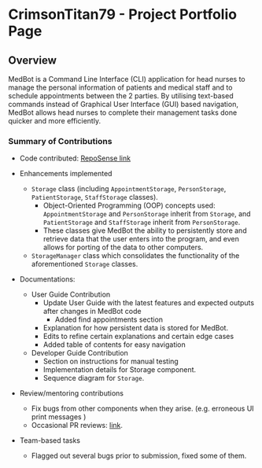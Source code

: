 # CrimsonTitan79 - Project Portfolio Page

## Overview

MedBot is a Command Line Interface (CLI) application for head nurses to manage the personal information of patients and
medical staff and to schedule appointments between the 2 parties. By utilising text-based commands instead of Graphical
User Interface (GUI)
based navigation, MedBot allows head nurses to complete their management tasks done quicker and more efficiently.

### Summary of Contributions
* Code
  contributed: [RepoSense link](https://nus--ay2122s1.github.io/tp-dashboard/?search=&sort=groupTitle&sortWithin=title&timeframe=commit&mergegroup=&groupSelect=groupByRepos&breakdown=true&checkedFileTypes=docs~functional-code~test-code~other&since=2021-09-25&tabOpen=true&tabType=authorship&tabAuthor=CrimsonTitan79&tabRepo=AY2122S1-CS2113-T13-1%2Ftp%5Bmaster%5D&authorshipIsMergeGroup=false&authorshipFileTypes=docs~functional-code~test-code~other&authorshipIsBinaryFileTypeChecked=false)
* Enhancements implemented
    * `Storage` class (including `AppointmentStorage`, `PersonStorage`, `PatientStorage`, `StaffStorage` classes).
        * Object-Oriented Programming (OOP) concepts used: `AppointmentStorage` and `PersonStorage` inherit
          from `Storage`, and
          `PatientStorage` and `StaffStorage` inherit from `PersonStorage`.
        * These classes give MedBot the ability to persistently store and retrieve data that the user enters into the
          program, and even allows for porting of the data to other computers.
    * `StorageManager` class which consolidates the functionality of the aforementioned `Storage` classes.

* Documentations:
    * User Guide Contribution
      * Update User Guide with the latest features and expected outputs after changes in MedBot code
        * Added find appointments section 
      * Explanation for how persistent data is stored for MedBot.
      * Edits to refine certain explanations and certain edge cases
      * Added table of contents for easy navigation
    * Developer Guide Contribution
      * Section on instructions for manual testing
      * Implementation details for Storage component.
      * Sequence diagram for `Storage`.

* Review/mentoring contributions
    * Fix bugs from other components when they arise. (e.g. erroneous UI print messages )
    * Occasional PR reviews: [link](https://github.com/AY2122S1-CS2113-T13-1/tp/pull/46).

* Team-based tasks
    * Flagged out several bugs prior to submission, fixed some of them.
